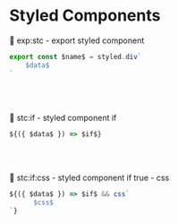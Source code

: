 # Styled Components

🔹 exp:stc - export styled component
```typescript
export const $name$ = styled.div`
    $data$ 
`
```

<br><br>

🔹 stc:if - styled component if

```typescript
${({ $data$ }) => $if$}
```

<br><br>

🔹 stc:if:css - styled component if true - css

```typescript
${({ $data$ }) => $if$ && css`                  
      $css$
`}
```